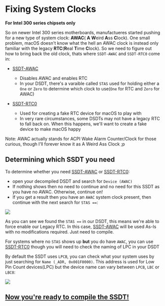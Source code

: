 # Fixing System Clocks

**For Intel 300 series chipsets only**

So on newer Intel 300 series motherboards, manufactueres started pushing for a new type of system clock: **AWAC**( **A** **W**eird **A**ss **C**lock). One small problem, macOS doesn't know what the hell an AWAC clock is instead only familiar with the legacy **RTC**(**R**eal **T**ime **C**lock). So we need to figure out how to bring back the old clock, thats where `SSDT-AWAC` and `SSDT-RTC0` come in:

* [SSDT-AWAC](https://github.com/acidanthera/OpenCorePkg/blob/master/Docs/AcpiSamples/SSDT-AWAC.dsl)
   * Disables AWAC and enables RTC
   * In your DSDT, there's a varaible called `STAS` used for holding either a `One` or `Zero` to determine which clock to use(`One` for RTC and `Zero` for AWAC)
   
* [SSDT-RTC0](https://github.com/acidanthera/OpenCorePkg/blob/master/Docs/AcpiSamples/SSDT-RTC0.dsl)
   * Used for creating a fake RTC device for macOS to play with
   * In very rare circumstances, some DSDTs may not have a legacy RTC to fall back on. When this happens, we'll want to create a fake device to make macOS happy


Note: AWAC actually stands for ACPI Wake Alarm Counter/Clock for those curious, though I'll forever know it as A Weird Ass Clock ;p

## Determining which SSDT you need

To determine whether you need [SSDT-AWAC](https://github.com/acidanthera/OpenCorePkg/blob/master/Docs/AcpiSamples/SSDT-AWAC.dsl) or [SSDT-RTC0](https://github.com/acidanthera/OpenCorePkg/blob/master/Docs/AcpiSamples/SSDT-RTC0.dsl):

* open your decompiled DSDT and search for `Device (AWAC)`
* If nothing shows then no need to continue and no need for this SSDT as you have no AWAC. Otherwise, continue on!
* If you get a result then you have an `AWAC` system clock present, then continue with the next search for `STAS ==`:

![](https://i.imgur.com/uuUF857.png)

As you can see we found the `STAS ==` in our DSDT, this means we're able to force enable our Legacy RTC. In this case, [SSDT-AWAC](https://github.com/acidanthera/OpenCorePkg/blob/master/Docs/AcpiSamples/SSDT-AWAC.dsl) will be used As-Is with no modifications required. Just need to compile.

For systems where no `STAS` shows up **but** you do have `AWAC`, you can use [SSDT-RTC0](https://github.com/acidanthera/OpenCorePkg/blob/master/Docs/AcpiSamples/SSDT-RTC0.dsl) though you will need to check the naming of LPC in your DSDT

By default the SSDT uses `LPCB`, you can check what your system uses by just searching for `Name (_ADR, 0x001F0000)`. This address is used for Low Pin Count devices(LPC) but the device name can vary between `LPCB`, `LBC` or `LBC0`:

![](https://cdn.discordapp.com/attachments/456913818467958789/675169950108876852/Screen_Shot_2020-02-06_at_7.43.24_PM.png)


## [Now you're ready to compile the SSDT!](/Manual/compile.md)
